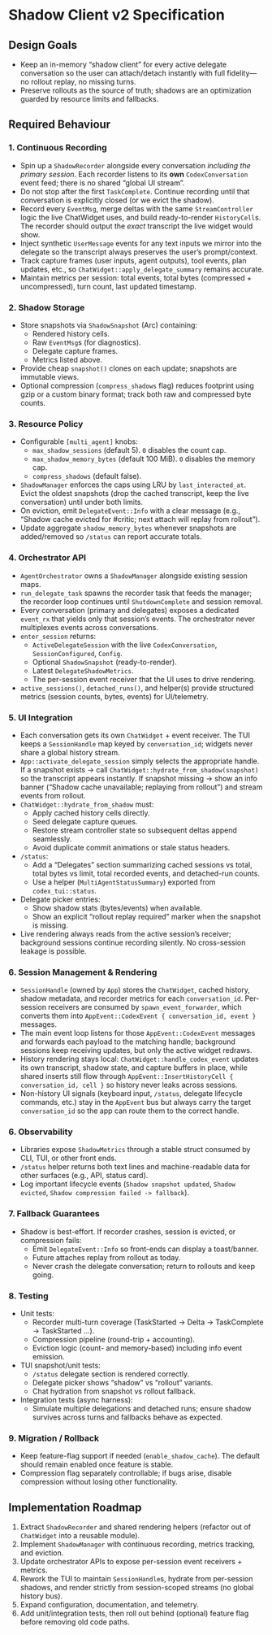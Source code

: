 # Shadow Client v2 Specification

## Design Goals

- Keep an in-memory “shadow client” for every active delegate conversation so the user can attach/detach instantly with full fidelity—no rollout replay, no missing turns.
- Preserve rollouts as the source of truth; shadows are an optimization guarded by resource limits and fallbacks.

## Required Behaviour

### 1. Continuous Recording

- Spin up a `ShadowRecorder` alongside every conversation _including the primary session_. Each recorder listens to its **own** `CodexConversation` event feed; there is no shared “global UI stream”.
- Do not stop after the first `TaskComplete`. Continue recording until that conversation is explicitly closed (or we evict the shadow).
- Record every `EventMsg`, merge deltas with the same `StreamController` logic the live ChatWidget uses, and build ready-to-render `HistoryCell`s. The recorder should output the _exact_ transcript the live widget would show.
- Inject synthetic `UserMessage` events for any text inputs we mirror into the delegate so the transcript always preserves the user’s prompt/context.
- Track capture frames (user inputs, agent outputs), tool events, plan updates, etc., so `ChatWidget::apply_delegate_summary` remains accurate.
- Maintain metrics per session: total events, total bytes (compressed + uncompressed), turn count, last updated timestamp.

### 2. Shadow Storage

- Store snapshots via `ShadowSnapshot` (Arc) containing:
  - Rendered history cells.
  - Raw `EventMsg`s (for diagnostics).
  - Delegate capture frames.
  - Metrics listed above.
- Provide cheap `snapshot()` clones on each update; snapshots are immutable views.
- Optional compression (`compress_shadows` flag) reduces footprint using gzip or a custom binary format; track both raw and compressed byte counts.

### 3. Resource Policy

- Configurable `[multi_agent]` knobs:
  - `max_shadow_sessions` (default 5). `0` disables the count cap.
  - `max_shadow_memory_bytes` (default 100 MiB). `0` disables the memory cap.
  - `compress_shadows` (default false).
- `ShadowManager` enforces the caps using LRU by `last_interacted_at`. Evict the oldest snapshots (drop the cached transcript, keep the live conversation) until under both limits.
- On eviction, emit `DelegateEvent::Info` with a clear message (e.g., “Shadow cache evicted for #critic; next attach will replay from rollout”).
- Update aggregate `shadow_memory_bytes` whenever snapshots are added/removed so `/status` can report accurate totals.

### 4. Orchestrator API

- `AgentOrchestrator` owns a `ShadowManager` alongside existing session maps.
- `run_delegate_task` spawns the recorder task that feeds the manager; the recorder loop continues until `ShutdownComplete` and session removal.
- Every conversation (primary and delegates) exposes a dedicated `event_rx` that yields only that session’s events. The orchestrator never multiplexes events across conversations.
- `enter_session` returns:
  - `ActiveDelegateSession` with the live `CodexConversation`, `SessionConfigured`, `Config`.
  - Optional `ShadowSnapshot` (ready-to-render).
  - Latest `DelegateShadowMetrics`.
  - The per-session event receiver that the UI uses to drive rendering.
- `active_sessions()`, `detached_runs()`, and helper(s) provide structured metrics (session counts, bytes, events) for UI/telemetry.

### 5. UI Integration

- Each conversation gets its own `ChatWidget` + event receiver. The TUI keeps a `SessionHandle` map keyed by `conversation_id`; widgets never share a global history stream.
- `App::activate_delegate_session` simply selects the appropriate handle. If a snapshot exists → call `ChatWidget::hydrate_from_shadow(snapshot)` so the transcript appears instantly. If snapshot missing → show an info banner (“Shadow cache unavailable; replaying from rollout”) and stream events from rollout.
- `ChatWidget::hydrate_from_shadow` must:
  - Apply cached history cells directly.
  - Seed delegate capture queues.
  - Restore stream controller state so subsequent deltas append seamlessly.
  - Avoid duplicate commit animations or stale status headers.
- `/status`:
  - Add a “Delegates” section summarizing cached sessions vs total, total bytes vs limit, total recorded events, and detached-run counts.
  - Use a helper (`MultiAgentStatusSummary`) exported from `codex_tui::status`.
- Delegate picker entries:
  - Show shadow stats (bytes/events) when available.
  - Show an explicit “rollout replay required” marker when the snapshot is missing.
- Live rendering always reads from the active session’s receiver; background sessions continue recording silently. No cross-session leakage is possible.

### 6. Session Management & Rendering

- `SessionHandle` (owned by `App`) stores the `ChatWidget`, cached history, shadow metadata, and recorder metrics for each `conversation_id`. Per-session receivers are consumed by `spawn_event_forwarder`, which converts them into `AppEvent::CodexEvent { conversation_id, event }` messages.
- The main event loop listens for those `AppEvent::CodexEvent` messages and forwards each payload to the matching handle; background sessions keep receiving updates, but only the active widget redraws.
- History rendering stays local: `ChatWidget::handle_codex_event` updates its own transcript, shadow state, and capture buffers in place, while shared inserts still flow through `AppEvent::InsertHistoryCell { conversation_id, cell }` so history never leaks across sessions.
- Non-history UI signals (keyboard input, `/status`, delegate lifecycle commands, etc.) stay in the `AppEvent` bus but always carry the target `conversation_id` so the app can route them to the correct handle.

### 6. Observability

- Libraries expose `ShadowMetrics` through a stable struct consumed by CLI, TUI, or other front ends.
- `/status` helper returns both text lines and machine-readable data for other surfaces (e.g., API, status card).
- Log important lifecycle events (`Shadow snapshot updated`, `Shadow evicted`, `Shadow compression failed -> fallback`).

### 7. Fallback Guarantees

- Shadow is best-effort. If recorder crashes, session is evicted, or compression fails:
  - Emit `DelegateEvent::Info` so front-ends can display a toast/banner.
  - Future attaches replay from rollout as today.
  - Never crash the delegate conversation; return to rollouts and keep going.

### 8. Testing

- Unit tests:
  - Recorder multi-turn coverage (TaskStarted → Delta → TaskComplete → TaskStarted …).
  - Compression pipeline (round-trip + accounting).
  - Eviction logic (count- and memory-based) including info event emission.
- TUI snapshot/unit tests:
  - `/status` delegate section is rendered correctly.
  - Delegate picker shows “shadow” vs “rollout” variants.
  - Chat hydration from snapshot vs rollout fallback.
- Integration tests (async harness):
  - Simulate multiple delegations and detached runs; ensure shadow survives across turns and fallbacks behave as expected.

### 9. Migration / Rollback

- Keep feature-flag support if needed (`enable_shadow_cache`). The default should remain enabled once feature is stable.
- Compression flag separately controllable; if bugs arise, disable compression without losing other functionality.

## Implementation Roadmap

1. Extract `ShadowRecorder` and shared rendering helpers (refactor out of `ChatWidget` into a reusable module).
2. Implement `ShadowManager` with continuous recording, metrics tracking, and eviction.
3. Update orchestrator APIs to expose per-session event receivers + metrics.
4. Rework the TUI to maintain `SessionHandle`s, hydrate from per-session shadows, and render strictly from session-scoped streams (no global history bus).
5. Expand configuration, documentation, and telemetry.
6. Add unit/integration tests, then roll out behind (optional) feature flag before removing old code paths.
